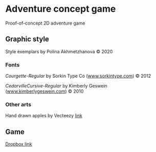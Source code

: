 # Adventure concept game
Proof-of-concept 2D adventure game

## Graphic style
Style exemplars by Polina Akhmetzhanova © 2020 

### Fonts
*Courgette-Regular* by Sorkin Type Co (www.sorkintype.com) © 2012

*CedarvilleCursive-Regular* by Kimberly Geswein (www.kimberlygeswein.com) © 2010

### Other arts
Hand drawn apples by Vecteezy [link](https://www.vecteezy.com/vector-art/147678-vector-hand-drawn-apples-collection)

## Game
[Dropbox link](https://www.dropbox.com/sh/cxt3qhd85d9u2ez/AADS6LLwYhxoHv4gz6VF2zv5a?dl=0)

